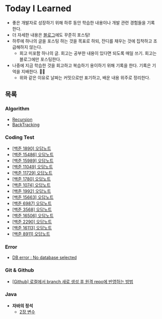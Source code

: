 # Today I Learned
- 좋은 개발자로 성장하기 위해 하루 동안 학습한 내용이나 개발 관련 경험들을 기록한다.
- 더 자세한 내용은 [블로그](https://yezaneeworld.tistory.com/)에도 꾸준히 포스팅!
- 하루에 하나의 글을 포스팅 하는 것을 목표로 하되, 잔디를 채우는 것에 집착하고 조급해하지 않는다.
  - 회고 미포함 하나의 글. 회고는 공부한 내용이 있다면 되도록 매일 쓰기. 회고는 블로그에만 포스팅한다.
- 나중에 지금 학습한 것을 회고하고 복습하기 용이하기 위해 기록을 한다. 기록은 기억을 지배한다. ✍🏻
  - 위와 같은 이유로 날짜는 커밋으로만 표기하고, 배운 내용 위주로 정리한다.
  
## 목록
### Algorithm
* [Recursion](https://github.com/yezanee/TIL/blob/main/Algorithm/Recursion.md)
* [BackTracking](https://github.com/yezanee/TIL/blob/main/Algorithm/BackTracking.md)

### Coding Test
* [[백준 1890] 오답노트](https://github.com/yezanee/TIL/blob/main/CodingTest/baekjoon_1890.md)
* [[백준 15486] 오답노트](https://github.com/yezanee/TIL/blob/main/CodingTest/baekjoon_15486.md)
* [[백준 15989] 오답노트](https://github.com/yezanee/TIL/blob/main/CodingTest/baekjoon_15989.md)
* [[백준 11049] 오답노트](https://github.com/yezanee/TIL/blob/main/CodingTest/baekjoon_11049.md)
* [[백준 11729] 오답노트](https://github.com/yezanee/TIL/blob/main/CodingTest/baekjoon_11729.md)
* [[백준 1780] 오답노트](https://github.com/yezanee/TIL/blob/main/CodingTest/baekjoon_1780.md)
* [[백준 1074] 오답노트](https://github.com/yezanee/TIL/blob/main/CodingTest/baekjoon_1074.md)
* [[백준 1992] 오답노트](https://github.com/yezanee/TIL/blob/main/CodingTest/baekjoon_1992.md)
* [[백준 15663] 오답노트](https://github.com/yezanee/TIL/blob/main/CodingTest/baekjoon_15663.md)
* [[백준 6987] 오답노트](https://github.com/yezanee/TIL/blob/main/CodingTest/baekjoon_6987.md)
* [[백준 3568] 오답노트](https://github.com/yezanee/TIL/blob/main/CodingTest/baekjoon_3568.md)
* [[백준 16506] 오답노트](https://github.com/yezanee/TIL/blob/main/CodingTest/baekjoon_16506.md)
* [[백준 2290] 오답노트](https://github.com/yezanee/TIL/blob/main/CodingTest/baekjoon_2290.md)
* [[백준 16113] 오답노트](https://github.com/yezanee/TIL/blob/main/CodingTest/baekjoon_16113.md)
* [[백준 8911] 오답노트](https://github.com/yezanee/TIL/blob/main/CodingTest/baekjoon_8911.md)

### Error
* [DB error : No database selected](https://github.com/yezanee/TIL/blob/main/Error/No_database_selected.md)

### Git & Github
* [[Github] 로컬에서 branch 새로 생성 후 원격 repo에 반영하는 방법](https://github.com/yezanee/TIL/blob/main/git%20%26%20github/%5BGithub%5D%20%EB%A1%9C%EC%BB%AC%EC%97%90%EC%84%9C%20branch%20%EC%83%88%EB%A1%9C%20%EC%83%9D%EC%84%B1%20%ED%9B%84%20%EC%9B%90%EA%B2%A9%20repo%EC%97%90%20%EB%B0%98%EC%98%81%ED%95%98%EB%8A%94%20%EB%B0%A9%EB%B2%95.md)

### Java
* **자바의 정석**
  * [2장 변수](https://github.com/yezanee/TIL/blob/main/JAVA/%EC%9E%90%EB%B0%94%EC%9D%98%20%EC%A0%95%EC%84%9D/2%EC%9E%A5%20variable.md)




